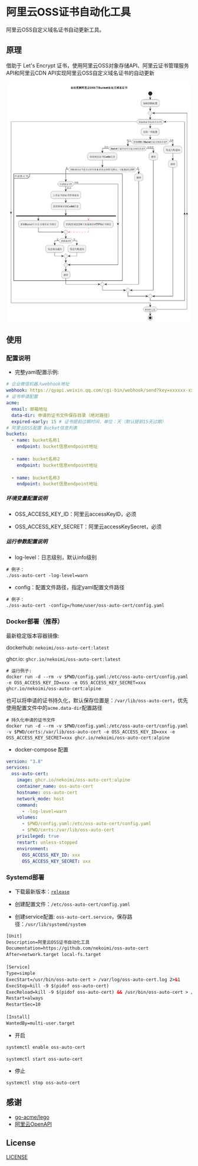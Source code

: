 # 阿里云OSS证书自动化工具

阿里云OSS自定义域名证书自动更新工具。

## 原理

借助于 Let's Encrypt 证书，使用阿里云OSS对象存储API、阿里云证书管理服务API和阿里云CDN API实现阿里云OSS自定义域名证书的自动更新

![oss-auto-cert.png](oss-auto-cert.png)

## 使用

### 配置说明

- 完整yaml配置示例:

```yaml
# 企业微信机器人webhook地址
webhook: https://qyapi.weixin.qq.com/cgi-bin/webhook/send?key=xxxxxx-xxxxx-xxxxx-xxxxxx-xxxxxxx
# 证书申请配置
acme:
  email: 邮箱地址
  data-dir: 申请的证书文件保存目录（绝对路径）
  expired-early: 15 # 证书提前过期时间，单位：天（默认提前15天过期）
# 阿里云OSS配置 Bucket信息列表
buckets:
  - name: bucket名称1
    endpoint: bucket信息endpoint地址

  - name: bucket名称2
    endpoint: bucket信息endpoint地址

  - name: bucket名称3
    endpoint: bucket信息endpoint地址
```

##### 环境变量配置说明

- OSS_ACCESS_KEY_ID：阿里云accessKeyID，必须

- OSS_ACCESS_KEY_SECRET：阿里云accessKeySecret，必须


##### 运行参数配置说明

- log-level：日志级别，默认info级别

```shell
# 例子：
./oss-auto-cert -log-level=warn
```

- config：配置文件路径，指定yaml配置文件路径

```shell
# 例子：
./oss-auto-cert -config=/home/user/oss-auto-cert/config.yaml
```

### Docker部署（推荐）

最新稳定版本容器镜像:

dockerhub: `nekoimi/oss-auto-cert:latest`

ghcr.io: `ghcr.io/nekoimi/oss-auto-cert:latest`

```shell
# 运行例子:
docker run -d --rm -v $PWD/config.yaml:/etc/oss-auto-cert/config.yaml -e OSS_ACCESS_KEY_ID=xxx -e OSS_ACCESS_KEY_SECRET=xxx  ghcr.io/nekoimi/oss-auto-cert:alpine
```

也可以将申请的证书持久化，默认保存位置是：`/var/lib/oss-auto-cert`，优先使用配置文件中的`acme.data-dir`配置路径

```shell
# 持久化申请的证书文件
docker run -d --rm -v $PWD/config.yaml:/etc/oss-auto-cert/config.yaml -v $PWD/certs:/var/lib/oss-auto-cert -e OSS_ACCESS_KEY_ID=xxx -e OSS_ACCESS_KEY_SECRET=xxx ghcr.io/nekoimi/oss-auto-cert:alpine
```

- docker-compose 配置

```yaml
version: "3.8"
services:
  oss-auto-cert:
    image: ghcr.io/nekoimi/oss-auto-cert:alpine
    container_name: oss-auto-cert
    hostname: oss-auto-cert
    network_mode: host
    command:
      - -log-level=warn
    volumes:
      - $PWD/config.yaml:/etc/oss-auto-cert/config.yaml
      - $PWD/certs:/var/lib/oss-auto-cert
    privileged: true
    restart: unless-stopped
    environment:
      OSS_ACCESS_KEY_ID: xxx
      OSS_ACCESS_KEY_SECRET: xxx
```

### Systemd部署

- 下载最新版本：[`release`](https://github.com/nekoimi/oss-auto-cert/releases) 

- 创建配置文件：`/etc/oss-auto-cert/config.yaml`

- 创建service配置: `oss-auto-cert.service`，保存路径：`/usr/lib/systemd/system`

```html
[Unit]
Description=阿里云OSS证书自动化工具
Documentation=https://github.com/nekoimi/oss-auto-cert
After=network.target local-fs.target

[Service]
Type=simple
ExecStart=/usr/bin/oss-auto-cert > /var/log/oss-auto-cert.log 2>&1
ExecStop=kill -9 $(pidof oss-auto-cert)
ExecReload=kill -9 $(pidof oss-auto-cert) && /usr/bin/oss-auto-cert > /var/log/oss-auto-cert.log 2>&1
Restart=always
RestartSec=10

[Install]
WantedBy=multi-user.target
```

- 开启

```shell
systemctl enable oss-auto-cert

systemctl start oss-auto-cert
```

- 停止

```shell
systemctl stop oss-auto-cert
```

## 感谢

- [go-acme/lego](https://github.com/go-acme/lego)
- [阿里云OpenAPI](https://api.aliyun.com)

## License

[LICENSE](LICENSE)
